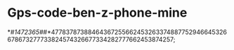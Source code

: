 # Gps-code-ben-z-phone-mine
*#*1472365#*#*47783787388464367255662453263374887752946645326678673277733824574326677334282777662453874257;
